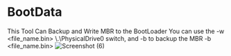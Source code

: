 # BootData
This Tool Can Backup and Write MBR to the BootLoader
You can use the -w <file_name.bin> \\.\PhysicalDrive0 switch, and -b to backup the MBR -b <file_name.bin>
![Screenshot (6)](https://github.com/LocalAlloc/BootData/assets/72191792/45e3c64b-52b7-4564-a861-60343e03799d)
